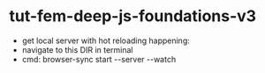 # tut-fem-deep-js-foundations-v3

- get local server with hot reloading happening:
- navigate to this DIR in terminal
- cmd: browser-sync start --server --watch
